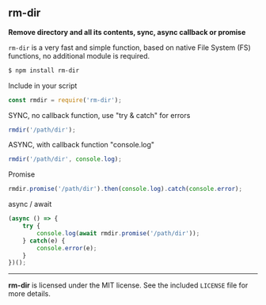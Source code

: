 ## rm-dir

**Remove directory and all its contents, sync, async callback or promise**

`rm-dir` is a very fast and simple function, based on native File System (FS) functions, no additional module is required.

```sh
$ npm install rm-dir
```
Include in your script
```js
const rmdir = require('rm-dir');
```
SYNC, no callback function, use "try & catch" for errors
```js
rmdir('/path/dir');
```
ASYNC, with callback function "console.log"
```js
rmdir('/path/dir', console.log);
```
Promise
```js
rmdir.promise('/path/dir').then(console.log).catch(console.error);
```
async / await
```js
(async () => {
    try {
        console.log(await rmdir.promise('/path/dir'));
    } catch(e) {
        console.error(e);
    }
})();
```
--------------------------------------------------------
**rm-dir** is licensed under the MIT license. See the included `LICENSE` file for more details.
